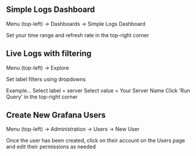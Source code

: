 ## Simple Logs Dashboard

Menu (top-left) -> Dashboards -> Simple Logs Dashboard

Set your time range and refresh rate in the top-right corner

## Live Logs with filtering

Menu (top-left) -> Explore

Set label filters using dropdowns

Example...
Select label = server
Select value = Your Server Name
Click 'Run Query' in the top-right corner

## Create New Grafana Users

Menu (top-left) -> Administration -> Users -> New User

Once the user has been created, click on their account on the Users page and edit their permissions as needed
